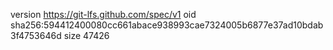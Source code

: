 version https://git-lfs.github.com/spec/v1
oid sha256:594412400080cc661abace938993cae7324005b6877e37ad10bdab3f4753646d
size 47426
